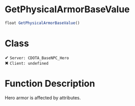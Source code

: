 # GetPhysicalArmorBaseValue
```js	
float GetPhysicalArmorBaseValue()
```
# Class
✔ `Server: CDOTA_BaseNPC_Hero`  
✖ `Client: undefined`  

# Function Description
Hero armor is affected by attributes.
